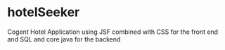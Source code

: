 hotelSeeker
===========
Cogent Hotel Application using JSF combined with CSS for the front end and SQL and core java for the backend
